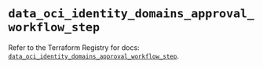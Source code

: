 # `data_oci_identity_domains_approval_workflow_step`

Refer to the Terraform Registry for docs: [`data_oci_identity_domains_approval_workflow_step`](https://registry.terraform.io/providers/hashicorp/oci/7.19.0/docs/data-sources/identity_domains_approval_workflow_step).
